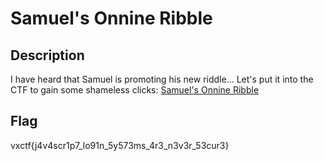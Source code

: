 Samuel's Onnine Ribble
===

## Description

I have heard that Samuel is promoting his new riddle...
Let's put it into the CTF to gain some shameless clicks: [Samuel's Onnine Ribble](http://localhost:10000)

## Flag

vxctf{j4v4scr1p7_lo91n_5y573ms_4r3_n3v3r_53cur3}